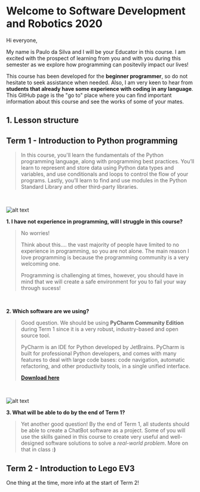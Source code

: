 # Welcome to Software Development and Robotics 2020

Hi everyone, 

My name is Paulo da Silva and I will be your Educator in this course. I am excited with the prospect of learning from you and with you during this semester as we explore how programming can positevily impact our lives! 

This course has been developed for the **beginner programmer**, so do not hesitate to seek assistance when needed. Also, I am very keen to hear from **students that already have some experience with coding in any language**. This GitHub page is the "go to" place where you can find important information about this course and see the works of some of your mates.


## 1. Lesson structure

## Term 1 - Introduction to Python programming

> In this course, you'll learn the fundamentals of the Python programming language, along with programming best practices. You’ll learn to represent and store data using Python data types and variables, and use conditionals and loops to control the flow of your programs.  Lastly, you’ll learn to find and use modules in the Python Standard Library and other third-party libraries.
<br>

![alt text](https://cdn.shopify.com/s/files/1/0185/1576/files/NavImageAssets-More-FAQ.png?v=1506554211 "FAQ")<br>

**1. I have not experience in programming, will I struggle in this course?**

> No worries!
> 
> Think about this.... the vast majority of people have limited to no experience in programming, so you are not alone. The main reason I love programming is because the programming community is a very welcoming one. 
> 
> Programming is challenging at times, however, you should have in mind that we will create a safe environment for you to fail your way through sucess!
<br>

**2. Which software are we using?**

> Good question. We should be using **PyCharm Community Edition** during Term 1 since it is a very robust, industry-based and open source tool.
>
> PyCharm is an IDE for Python developed by JetBrains. PyCharm is built for professional Python developers, and comes with many features to deal with large code bases: code navigation, automatic refactoring, and other productivity tools, in a single unified interface.
>
>**[Download here](https://www.jetbrains.com/pycharm/download/#section=windows)**
<br>

![alt text](https://external-content.duckduckgo.com/iu/?u=https%3A%2F%2Ftse4.mm.bing.net%2Fth%3Fid%3DOIP.2pw0zQjV3btNQ2l6UB_qKgAAAA%26pid%3DApi&f=1 "PyCharm")

**3. What will be able to do by the end of Term 1?**

> Yet another good question! By the end of Term 1, all students should be able to create a ChatBot software as a project. Some of you will use the skills gained in this course to create very useful and well-designed software solutions to solve a *real-world problem*. More on that in class **:)**


## Term 2 - Introduction to Lego EV3

One thing at the time, more info at the start of Term 2!
